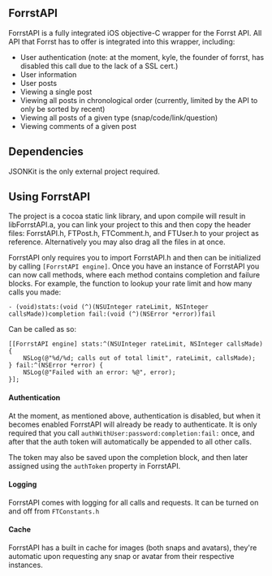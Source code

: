 ## ForrstAPI

ForrstAPI is a fully integrated iOS objective-C wrapper for the Forrst API.  All API that Forrst has to offer is integrated into this wrapper, including: 

* User authentication (note: at the moment, kyle, the founder of forrst, has disabled this call due to the lack of a SSL cert.)
* User information
* User posts
* Viewing a single post
* Viewing all posts in chronological order (currently, limited by the API to only be sorted by recent)
* Viewing all posts of a given type (snap/code/link/question)
* Viewing comments of a given post

## Dependencies

JSONKit is the only external project required.

## Using ForrstAPI

The project is a cocoa static link library, and upon compile will result in libForrstAPI.a, you can link your project to this and then copy the header files: ForrstAPI.h, FTPost.h, FTComment.h, and FTUser.h to your project as reference.  Alternatively you may also drag all the files in at once.

ForrstAPI only requires you to import ForrstAPI.h and then can be initialized by calling `[ForrstAPI engine]`.  Once you have an instance of ForrstAPI you can now call methods, where each method contains completion and failure blocks.  For example, the function to lookup your rate limit and how many calls you made: 

`- (void)stats:(void (^)(NSUInteger rateLimit, NSInteger callsMade))completion fail:(void (^)(NSError *error))fail`

Can be called as so:

    [[ForrstAPI engine] stats:^(NSUInteger rateLimit, NSInteger callsMade) {
        NSLog(@"%d/%d; calls out of total limit", rateLimit, callsMade);
    } fail:^(NSError *error) {
        NSLog(@"Failed with an error: %@", error);
    }];

#### Authentication

At the moment, as mentioned above, authentication is disabled, but when it becomes enabled ForrstAPI will already be ready to authenticate.  It is only required that you call `authWithUser:password:completion:fail:` once, and after that the auth token will automatically be appended to all other calls.

The token may also be saved upon the completion block, and then later assigned using the `authToken` property in ForrstAPI.


#### Logging

ForrstAPI comes with logging for all calls and requests.  It can be turned on and off from `FTConstants.h`

#### Cache

ForrstAPI has a built in cache for images (both snaps and avatars), they're automatic upon requesting any snap or avatar from their respective instances.
